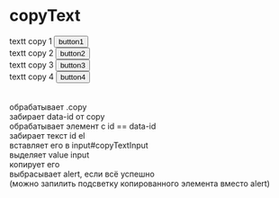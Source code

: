 # copyText
<div>
    <div>
        <span id="copy1">textt copy 1</span> <button data-id="copy1" class="copy">button1</button><br>
        <span id="copy2">textt copy 2</span> <button data-id="copy2" class="copy">button2</button><br>
        <span id="copy3">textt copy 3</span> <button data-id="copy3" class="copy">button3</button><br>
        <span id="copy4">textt copy 4</span> <button data-id="copy4" class="copy">button4</button><br>
    </div>
    <input type="text" style="display:none" id="copyTextInput" value="">
</div>
<br>
<br>
обрабатывает .copy<br>
забирает data-id от copy<br>
обрабатывает элемент c id == data-id<br>
забирает текст id el<br>
вставляет его в input#copyTextInput<br>
выделяет value input<br>
копирует его<br>
выбрасывает alert, если всё успешно<br>
(можно запилить подсветку копированного элемента вместо alert)<br>
